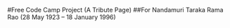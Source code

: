 #Free Code Camp Project (A Tribute Page)
##For Nandamuri Taraka Rama Rao (28 May 1923 – 18 January 1996)
